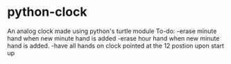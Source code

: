 # python-clock
An analog clock made using python's turtle module
To-do:
  -erase minute hand when new minute hand is added
  -erase hour hand when new minute hand is added.
  -have all hands on clock pointed at the 12 postion upon start up
